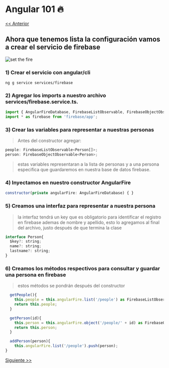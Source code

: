 # Angular 101 :fire:

[ << Anterior](https://github.com/Shinkei/angular-firebase-tutorial)


## Ahora que tenemos lista la configuración vamos a crear el servicio de firebase

![set the fire](https://media.giphy.com/media/13HgwGsXF0aiGY/giphy.gif)

### 1) Crear el servicio con angular/cli
```
ng g service services/firebase
```

### 2) Agregar los imports a nuestro archivo services/firebase.service.ts.
```javascript
import { AngularFireDatabase, FirebaseListObservable, FirebaseObjectObservable } from 'angularfire2/database';
import * as firebase from 'firebase/app';
```

### 3) Crear las variables para representar a nuestras personas
> Antes del constructor agregar:
```javascript 
people: FirebaseListObservable<Person[]>;
person: FirebaseObjectObservable<Person>;
```
> estas variables representaran a la lista de personas y a una persona especifica que guardaremos en nuestra base de  datos firebase.

### 4) Inyectamos en nuestro constructor AngularFire
```javascript
constructor(private angularFire: AngularFireDatabase) { }
```

### 5) Creamos una interfaz para representar a nuestra persona
> la interfaz tendrá un key que es obligatorio para identificar el registro en firebase ademas de nombre y apellido, esto lo agregamos al final del archivo, justo después de que termina la clase
```javascript
interface Person{
  $key?: string;
  name?: string;
  lastname?: string;
}
```

### 6) Creamos los métodos respectivos para consultar y guardar una persona en firebase
> estos métodos se pondrán después del constructor
```javascript
  getPeople(){
    this.people = this.angularFire.list('/people') as FirebaseListObservable<Person[]>;
    return this.people;
  }

  getPerson(id){
    this.person = this.angularFire.object('/people/' + id) as FirebaseObjectObservable<Person>;
    return this.person;
  }

  addPerson(person){
    this.angularFire.list('/people').push(person);
}
```

[Siguiente  >> ](https://github.com/Shinkei/angular-firebase-tutorial/tree/step2)

